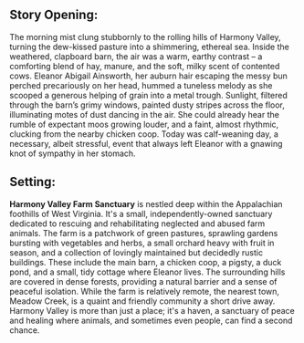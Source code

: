 ## Story Opening:

The morning mist clung stubbornly to the rolling hills of Harmony Valley, turning the dew-kissed pasture into a shimmering, ethereal sea. Inside the weathered, clapboard barn, the air was a warm, earthy contrast – a comforting blend of hay, manure, and the soft, milky scent of contented cows. Eleanor Abigail Ainsworth, her auburn hair escaping the messy bun perched precariously on her head, hummed a tuneless melody as she scooped a generous helping of grain into a metal trough. Sunlight, filtered through the barn’s grimy windows, painted dusty stripes across the floor, illuminating motes of dust dancing in the air. She could already hear the rumble of expectant moos growing louder, and a faint, almost rhythmic, clucking from the nearby chicken coop. Today was calf-weaning day, a necessary, albeit stressful, event that always left Eleanor with a gnawing knot of sympathy in her stomach.
## Setting:

**Harmony Valley Farm Sanctuary** is nestled deep within the Appalachian foothills of West Virginia. It's a small, independently-owned sanctuary dedicated to rescuing and rehabilitating neglected and abused farm animals. The farm is a patchwork of green pastures, sprawling gardens bursting with vegetables and herbs, a small orchard heavy with fruit in season, and a collection of lovingly maintained but decidedly rustic buildings. These include the main barn, a chicken coop, a pigsty, a duck pond, and a small, tidy cottage where Eleanor lives. The surrounding hills are covered in dense forests, providing a natural barrier and a sense of peaceful isolation. While the farm is relatively remote, the nearest town, Meadow Creek, is a quaint and friendly community a short drive away. Harmony Valley is more than just a place; it's a haven, a sanctuary of peace and healing where animals, and sometimes even people, can find a second chance.
